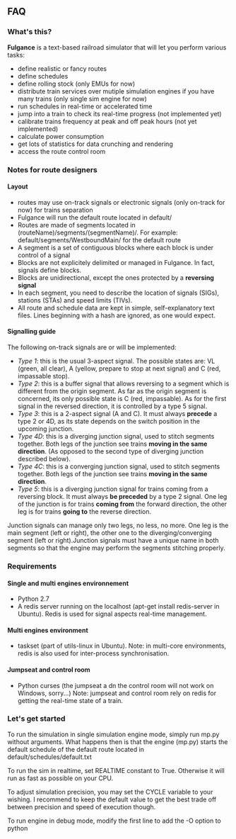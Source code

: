 ## FAQ 
### What's this?
**Fulgance** is a text-based railroad simulator that will let you perform various tasks:
- define realistic or fancy routes
- define schedules
- define rolling stock (only EMUs for now)
- distribute train services over mutiple simulation engines if you have many trains (only single sim engine for now)
- run schedules in real-time or accelerated time
- jump into a train to check its real-time progress (not implemented yet)
- calibrate trains frequency at peak and off peak hours (not yet implemented)
- calculate power consumption
- get lots of statistics for data crunching and rendering
- access the route control room

### Notes for route designers
#### Layout
- routes may use on-track signals or electronic signals (only on-track for now) for trains separation
- Fulgance will run the default route located in default/ 
- Routes are made of segments located in (routeName)/segments/(segmentName)/. For example: default/segments/WestboundMain/ for the default route
- A segment is a set of contiguous blocks where each block is under control of a signal
- Blocks are not explicitely delimited or managed in Fulgance. In fact, signals define blocks.
- Blocks are unidirectional, except the ones protected by a **reversing signal** 
- In each segment, you need to describe the location of signals (SIGs), stations (STAs) and speed limits (TIVs). 
- All route and schedule data are kept in simple, self-explanatory text files. Lines beginning with a hash are ignored, as one would expect.
#### Signalling guide
The following on-track signals are or will be implemented:
- *Type 1*: this is the usual 3-aspect signal. The possible states are: VL (green, all clear), A (yellow, prepare to stop at next signal) and C (red, impassable stop).
- *Type 2*: this is a buffer signal that allows reversing to a segment which is different from the origin segment. As far as the origin segment is concerned, its only possible state is C (red, impassable). As for the first signal in the reversed direction, it is controlled by a type 5 signal.
- *Type 3*: this is a 2-aspect signal (A and C). It  must always **precede** a type 2 or 4D, as its state depends on the switch position in the upcoming junction.
- *Type 4D*: this is a diverging junction signal, used to stitch segments together. Both legs of the junction see trains **moving in the same direction**. (As opposed to the second type of diverging junction described below).
- *Type 4C*: this is a converging junction signal, used to stitch segments together. Both legs of the junction see trains **moving in the same direction**.
- *Type 5*: this is a diverging junction signal for trains coming from a reversing block. It must always **be preceded** by a type 2 signal. One leg of the junction is for trains **coming from** the forward direction, the other leg is for trains **going to** the reverse direction.

Junction signals can manage only two legs, no less, no more. One leg is the main segment (left or right), the other one to the diverging/converging segment (left or right).Junction signals must have a unique name in both segments so that the engine may perform the segments stitching properly.

### Requirements
#### Single and multi engines environnement
- Python 2.7
- A redis server running on the localhost (apt-get install redis-server in Ubuntu). Redis is used for signal aspects real-time management.
#### Multi engines environment
- taskset (part of utils-linux in Ubuntu).
Note: in multi-core environments, redis is also used for inter-process synchronisation.
#### Jumpseat and control room
- Python curses (the jumpseat a dn the control room will not work on Windows, sorry...)
Note: jumpseat and control room rely on redis for getting the real-time state of a train.

### Let's get started
To run the simulation in single simulation engine mode, simply run mp.py without arguments. What happens then is that the engine (mp.py) starts the default schedule of the default route located in default/schedules/default.txt

To run the sim in realtime, set REALTIME constant to True. Otherwise it will run as fast as possible on your CPU.

To adjust simulation precision, you may set the CYCLE variable to your wishing. I recommend to keep the default value to get the best trade off between precision and speed of execution though.

To run engine in debug mode, modify the first line to add the -O option to python
